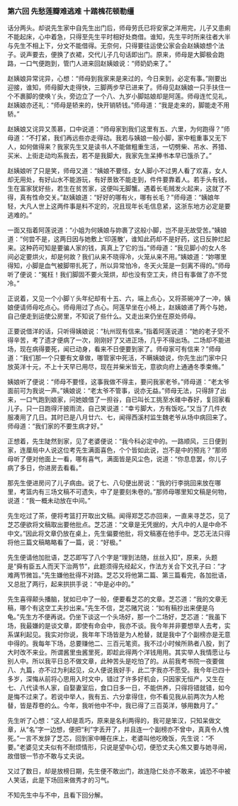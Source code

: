 <script type="text/javascript">
    var head = document.getElementsByTagName('head')[0];
    cssURL = '/public/article_1.css';
    linkTag = document.createElement('link');
    linkTag.href = cssURL;
    linkTag.setAttribute('type','text/css');
    linkTag.setAttribute('rel','stylesheet');
    head.appendChild(linkTag);
</script>
### 第六回 先愁莲瓣难逃难 十踏槐花顿勒缰

话分两头。却说先生家中自先生出门后，师母劳氏已将安家之洋用完，儿子又患痢不能起床，心中着急，只得至先生平时相好处商借。谁知，先生平时所来往者大半与先生不相上下，分文不能借得。无奈何，只得要往运使公家会会赵姨娘想个法子。说声要去，便换了衣裙，交代儿子几句话即出门。原来，师母是大脚极会跑路，一口气便跑到，管门人进来回赵姨娘说：“师奶奶来了。”

赵姨娘异常诧异，心想：“师母到我家来是来过的，今日来到，必定有事。”刚要出迎接，谁知，师母脚大走得快，三脚两步早已进来了。师母见赵姨娘一只手扶住一个不裹脚的使唤丫头，旁边立了一个八、九岁小脚姑娘却是阿莲。师母连忙见礼，赵姨娘亦还礼：“师母是轿来的，快开销轿钱。”师母道：“我是走来的，脚能走不用轿。”

赵姨娘又诧异又羡慕，口中说道：“师母家到我们这里有五、六里，为何跑得？”师母道：“不打紧，我们再远些亦走得动。我若与姨娘一般小脚，家中粗重事又无下人，如何做得来？我家先生又是读书人不能做粗重生活，一切劈柴、吊水、荞猎、买米、上街走动均系我去，若不是我脚大，我家先生呆捧书本早已饿杀了。”

赵姨娘听了只是笑，师母又道：“姨娘不要怪，女人脚小不过男人看了欢喜，女人却无用处，有好山水不能游玩，有好景致不能走到，件件要靠着人。若手头有钱，生在富家犹好些，若生在贫苦家，这便叫无脚蟹。遇着长毛贼发火起来，这就了不得，真有性命交关。”赵姨娘道：“好好的哪有火，哪有长毛？”师母道：“姨娘年轻，大凡人世上这两件事是料不定的，况且现年长毛信息紧，这浙东地方必定是要逃难的。”

一面又指着阿莲说道：“小姐为何姨娘与妳裹了这般小脚，岂不是无故受苦。”姨娘道：“何尝不是，这两日因与她敷上‘印莲散’，谁知此药却不是好药，这日反肿烂起来。这种药可知是要骗人家的钱，真真上了它的当。”师母道：“我见脚小的女人冬间必定要烘火，却是何故？我们从来不晓得冷，火笼从来不用。”姨娘道：“妳哪里得知，小脚是血气被脚带扎死了，所以异常怕冷，冬天火笼是一刻离不得的。”师母听了便说：“冤枉！我们脚固不要火笼烘，却也没有空工夫，终日有事做了亦不觉冷。”

正说着，又见一个小脚丫头年纪却有十五、六，端上点心，又将茶碗冲了一冲，姨娘便请师母吃点心。师母用过了点心。阿莲早坐在小椅上，赵姨娘递了两个与她，自己便走到运使公房里，不知说了些什么。又走出来仍坐在原处师母。

正要说借洋的话，只听得姨娘说：“杭州现有信来。”指着阿莲说道：“她的老子受不得辛苦，考了遗才便病了一次，刚刚好了又进正场，几乎不得出场。二场却不能进场，现在病得要死，闻已动身，看来不日便要到家了。师母家可有信来？”师母道：“我们那一个只要有文章做，哪管家中死活，不瞒姨娘说，你先生出门家中只放英洋十元，不上十天早已用尽，现在并柴米皆无，意欲向府上通通冬季束脩。”

姨娘听了便说：“师母不要怪，这事我做不得主，要问我家老爷。”师母道：“老太爷面前可为我说一声。”姨娘说：“老太爷不管事，说亦无益。”师母无法，只得辞了出来，一口气跑到娘家，问她娘借了一担谷，自已叫长工挑至水碓中舂好，复回家看儿子。只一日跑得汗披雨流，自己笑说道：“幸亏脚大，方有饭吃。”又当了几件衣服凑用了几日。其时已是八月廿六、七，闻得西溪村监生魏老爷从场中病回来了。师母道：“我们家的不要生病才好。”

正想着，先生陡然到家，见了老婆便说：“我今科必定中的。一路顺风，三日便到家，连厘局中人说这位考先生满面喜色，个个皆如此说，岂不是中的预兆？”那师母听了便对他面上一看，哪有喜气，满面皆是风尘色，说道：“你息息罢，你儿子病了多日，你进房去看看。”

那先生便进房问了儿子病由。说了七、八句便出房说：“我的行李挑回来放在哪里，考篮内有三场文稿不可遗失，中了是要刻朱卷的。”那师母哪里知文稿是何物，说道：“我一概未动放在中间。”

先生吃过了茶，便将考篮打开取出文稿。闻得郑芝芯亦回来，一直来寻芝芯，见了芝芯便欲将文稿取出要他批点。芝芯道：“文章是无凭据的，大凡中的人是中命不中文。”因此将文章仍放在桌上，先生偏要他批，将文稿塞在他手中。芝芯无法只得将他三篇文稿略略看了一篇，说：“好极。”

先生便请他加批语，芝芯即写了八个字是“理到法随，丝丝入扣”，原来，头题是“舜有臣五人而天下治两节”，此题须得先经起义，作法方关合下文孔子曰：“才难两节微旨。”先生嫌他批得不对路。芝芯又将他第二篇、第三篇看完，各加批语，又总批了两行，起来拱拱手说：“中是必中的。”

先生喜得颠头播脑，犹如已中了一般，便要看芝芯的文章。芝芯道：“我的文章无稿，哪个有这空工夫抄出来。”先生不信，芝芯赌咒说：“如有稿抄出来便是乌龟。”先生方不便再说。仍坐下谈这一个头场好，那一个二场好，芝芯道：“我虽下场，我最嫌的是谈文章，即使有命会中，我亦不谈。我今年并非要想举人去考，实系谋利起见。我实对你说，我年年下场皆是为人枪替，就是我中了个副榜亦是无意中得的。我每年下场，总要赚他二、三百元笔资。我不过小时候所熟者八股，到了大时改不来业。所谓酱里虫酱里死，即趁此得两个洋钱用用。其实举人我情愿让与别人中。所以我平日总不做文章，此种苦头是吃怕了的。从前我考书院一夜要做八、九篇，亦不过为利起见，众人便说我好手，此二字我亦不愿受。我今年已四十多岁，深悔从前将心思用入时文中，错过了许多好机会，只因家无恒产，又生在七、八代读书人家，自娶妻室后，食口日多一日，不能供养，只得将错就错，如今是悔不过来了。若说中举人，我有五、六分拿得住，你不看见我从前两次为人枪替，皆是荐卷的么。今年，我听他中不中，我已得了三百英洋，够用数月了。”

先生听了心想：“这人却是乖巧，原来是名利两得的，我可是笨汉，只知呆做文章，从“名”字一边想，便把“利”字丢开了，并且连一个副榜亦不曾中，真真令人愧死。”一言不发辞了芝芯，回到家中睡在床上，老婆叫他吃晚饭，先生说：“不要。”老婆见丈夫似有不耐烦情形，只说是望中心切，便恐丈夫心焦又要与她寻闹，故借银一节亦不敢与丈夫说。

又过了数日，却是放榜日期，先生便不敢出门，故连隐仁处亦不敢来，诚恐不中被人笑话，此是下场回来做秀才的习气。

不知先生中与不中，且看下回分解。